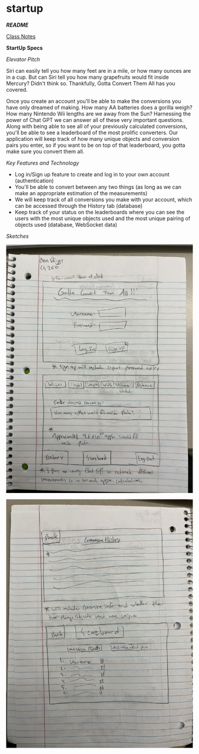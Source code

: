 # startup
***README***

[Class Notes](https://github.com/StarLicker/startup/blob/main/Notes/notes.md)

**StartUp Specs**

*Elevator Pitch*

Siri can easily tell you how many feet are in a mile, or how many ounces are in a cup. But can Siri tell you how many grapefruits would fit inside Mercury? Didn't think so. Thankfully, Gotta Convert Them All has you covered.

Once you create an account you'll be able to make the conversions you have only dreamed of making. How many AA batteries does a gorilla weigh? How many Nintendo Wii lengths are we away from the Sun? Harnessing the power of Chat GPT we can answer all of these very important questions. Along with being able to see all of your previously calculated conversions, you'll be able to see a leaderboard of the most prolific converters. Our application will keep track of how many unique objects and conversion pairs you enter, so if you want to be on top of that leaderboard, you gotta make sure you convert them all.

*Key Features and Technology*
- Log in/Sign up feature to create and log in to your own account (authentication)
- You'll be able to convert between any two things (as long as we can make an appropriate estimation of the measurements)
- We will keep track of all conversions you make with your account, which can be accessed through the History tab (database)
- Keep track of your status on the leaderboards where you can see the users with the most unique objects used and the most unique pairing of objects used (database, WebSocket data)

*Sketches*

![Semester_Project_Sketch_Front](https://github.com/StarLicker/startup/blob/main/Images/CS260_Project_Front.jpg)

![Semester_Project_Sketch_Front](https://github.com/StarLicker/startup/blob/main/Images/CS260_Project_Back.jpg)
